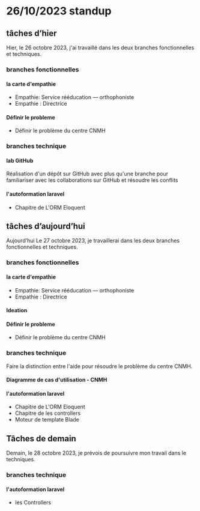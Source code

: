 # 26/10/2023 standup 
## tâches d’hier
Hier, le 26 octobre 2023, j'ai travaillé dans les deux branches fonctionnelles et techniques.

###  branches fonctionnelles 
#### la carte d'empathie
- Empathie: Service rééducation — orthophoniste
- Empathie : Directrice
#### Définir le probleme
- Définir le problème du centre CNMH

###  branches technique 
#### lab GitHub 
Réalisation d'un  dépôt   sur GitHub avec plus qu'une branche pour familiariser avec les collaborations sur GitHub et résoudre les conflits
#### l'autoformation laravel 
- Chapitre de L'ORM Eloquent 
 




## tâches d’aujourd’hui 
Aujourd’hui Le 27 octobre 2023, je travaillerai dans les deux branches fonctionnelles et techniques.
###  branches fonctionnelles 
#### la carte d'empathie
- Empathie: Service rééducation — orthophoniste
- Empathie : Directrice
#### Ideation
#### Définir le probleme
- Définir le problème du centre CNMH

###  branches technique 

Faire la distinction entre l'aide pour résoudre le problème du centre CNMH.
#### Diagramme de cas d'utilisation - CNMH

#### l'autoformation laravel 
- Chapitre de L'ORM Eloquent 
- Chapitre de les controllers 
 - Moteur de template Blade 





## Tâches de demain 
Demain, le 28 octobre 2023, je prévois de poursuivre mon travail dans le techniques.


###  branches technique 
#### l'autoformation laravel 
 - les Controllers 

   


